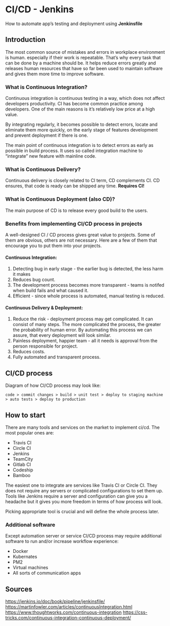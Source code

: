 # CI/CD - Jenkins
How to automate app’s testing and deployment using **Jenkinsfile**

## Introduction
The most common source of mistakes and errors in workplace environment is human. 
especially if their work is repeatable. That’s why every task that can be done by a machine should be.  It helps reduce errors greatly and releases human resources that have so far been used to maintain software and gives them more time to improve software.

### What is Continuous Integration?
Continuous integration is continuous testing in a way, which does not affect developers productivity. CI has become common practice among developers. One of the main reasons is it’s relatively low price at a high value.

By integrating regularly, it becomes possible to detect errors, locate and eliminate them more quickly, on the early stage of features development and prevent deployment if there is one.

The main point of continuous integration is to detect errors as early as possible in build process. It uses so called integration machine to “integrate” new feature with mainline code.

### What is Continuous Delivery?
Continuous delivery is closely related to CI term, CD complements CI. CD ensures, that code is ready can be shipped any time. **Requires CI!**

### What is Continuous Deployment (also CD)?
The main purpose of CD is to release every good build to the users.

### Benefits from implementing CI/CD process in projects
A well-designed CI / CD process gives great value to projects. Some of them are obvious, others are not necessary. Here are a few of them that encourage you to put them into your projects.

#### Continuous Integration:
1. Detecting bug in early stage - the earlier bug is detected, the less harm it makes
2. Reduces bug count.
3. The development process becomes more transparent - teams is notifed when build fails and what caused it.
4. Efficient - since whole process is automated, manual testing is reduced.

#### Continuous Delivery & Deployment:
1. Reduce the risk - deployment process may get complicated. It can consist of many steps. The more complicated the process, the greater the probability of human error. By automating this process we can assure, that every deployment will look similar.
2. Painless deployment, happier team - all it needs is approval from the person responsible for project.
3. Reduces costs.
4. Fully automated and transparent process.

## CI/CD process
Diagram of how CI/CD process may look like:

```
code > commit changes > build > unit test > deploy to staging machine > auto tests > deploy to production
```

## How to start
There are many tools and services on the market to implement ci/cd. The most popular ones are:
- Travis CI
- Circle CI
- Jenkins
- TeamCity
- Gitlab CI
- Codeship
- Bamboo

The easiest one to integrate are services like Travis CI or Circle CI. They does not require any servers or complicated configurations to set them up. Tools like Jenkins require a server and configuration can give you a headache but it gives you more freedom in terms of how process will look.

Picking appropriate tool is crucial and will define the whole process later.

### Additional software
Except automation server or service CI/CD process may require additional software to run and/or increase workflow experience:
- Docker
- Kubernates
- PM2
- Virtual machines
- All sorts of communication apps

## Sources
https://jenkins.io/doc/book/pipeline/jenkinsfile/
https://martinfowler.com/articles/continuousIntegration.html
https://www.thoughtworks.com/continuous-integration
https://css-tricks.com/continuous-integration-continuous-deployment/

